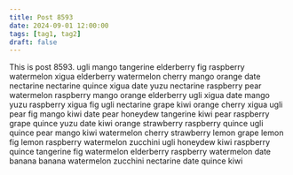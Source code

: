 ```yaml
---
title: Post 8593
date: 2024-09-01 12:00:00
tags: [tag1, tag2]
draft: false
---
```

This is post 8593.
ugli
mango
tangerine
elderberry
fig
raspberry
watermelon
xigua
elderberry
watermelon
cherry
mango
orange
date
nectarine
nectarine
quince
xigua
date
yuzu
nectarine
raspberry
pear
watermelon
raspberry
mango
orange
elderberry
ugli
xigua
date
mango
yuzu
raspberry
xigua
fig
ugli
nectarine
grape
kiwi
orange
cherry
xigua
ugli
pear
fig
mango
kiwi
date
pear
honeydew
tangerine
kiwi
pear
raspberry
grape
quince
yuzu
date
kiwi
orange
strawberry
raspberry
quince
ugli
quince
pear
mango
kiwi
watermelon
cherry
strawberry
lemon
grape
lemon
fig
lemon
raspberry
watermelon
zucchini
ugli
honeydew
kiwi
raspberry
quince
tangerine
fig
watermelon
elderberry
raspberry
watermelon
date
banana
banana
watermelon
zucchini
nectarine
date
quince
kiwi
